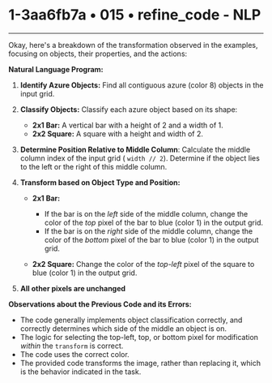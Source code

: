 # 1-3aa6fb7a • 015 • refine_code - NLP

---
Okay, here's a breakdown of the transformation observed in the examples, focusing on objects, their properties, and the actions:

**Natural Language Program:**

1.  **Identify Azure Objects:** Find all contiguous azure (color 8) objects in the input grid.

2.  **Classify Objects:** Classify each azure object based on its shape:
    *   **2x1 Bar:** A vertical bar with a height of 2 and a width of 1.
    *   **2x2 Square:** A square with a height and width of 2.

3.  **Determine Position Relative to Middle Column**: Calculate the middle column index of the input grid ( `width // 2`). Determine if the object lies to the left or the right of this middle column.

4.  **Transform based on Object Type and Position:**
    *   **2x1 Bar:**
        *   If the bar is on the *left* side of the middle column, change the color of the *top* pixel of the bar to blue (color 1) in the output grid.
        *   If the bar is on the *right* side of the middle column, change the color of the *bottom* pixel of the bar to blue (color 1) in the output grid.

    *   **2x2 Square:** Change the color of the *top-left* pixel of the square to blue (color 1) in the output grid.

5. **All other pixels are unchanged**

**Observations about the Previous Code and its Errors:**

*   The code generally implements object classification correctly, and correctly determines which side of the middle an object is on.
*   The logic for selecting the top-left, top, or bottom pixel for modification *within* the `transform` is correct.
* The code uses the correct color.
* The provided code transforms the image, rather than replacing it, which is the behavior indicated in the task.


